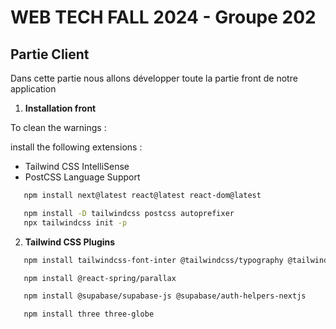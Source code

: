 # WEB TECH FALL 2024 - Groupe 202

## Partie  Client

Dans cette partie nous allons développer toute la partie front de notre application

1. **Installation front**

To clean the warnings :

install the following extensions :
 - Tailwind CSS IntelliSense
 - PostCSS Language Support


```bash
   npm install next@latest react@latest react-dom@latest
   ```

```bash
   npm install -D tailwindcss postcss autoprefixer
   npx tailwindcss init -p
   ```  
2. **Tailwind CSS Plugins**

```bash
   npm install tailwindcss-font-inter @tailwindcss/typography @tailwindcss/forms
   ```

```bash 
   npm install @react-spring/parallax
   ```

```bash
   npm install @supabase/supabase-js @supabase/auth-helpers-nextjs 
   ```

```bash
   npm install three three-globe
 ```